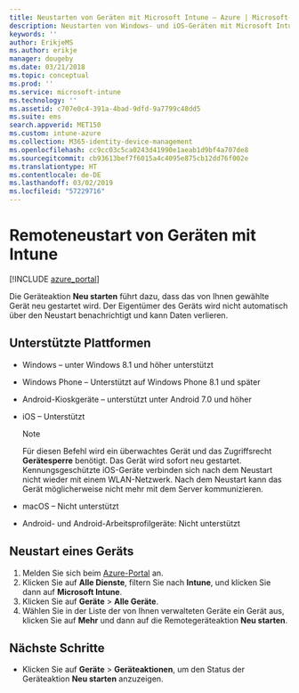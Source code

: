 ```yaml
---
title: Neustarten von Geräten mit Microsoft Intune – Azure | Microsoft-Dokumentation
description: Neustarten von Windows- und iOS-Geräten mit Microsoft Intune im Azure-Portal mithilfe der Remoteaktion „Neu starten“.
keywords: ''
author: ErikjeMS
ms.author: erikje
manager: dougeby
ms.date: 03/21/2018
ms.topic: conceptual
ms.prod: ''
ms.service: microsoft-intune
ms.technology: ''
ms.assetid: c707e0c4-391a-4bad-9dfd-9a7799c48dd5
ms.suite: ems
search.appverid: MET150
ms.custom: intune-azure
ms.collection: M365-identity-device-management
ms.openlocfilehash: cc9cc03c5ca0243d41990e1aeab1d9bf4a707de8
ms.sourcegitcommit: cb93613bef7f6015a4c4095e875cb12dd76f002e
ms.translationtype: HT
ms.contentlocale: de-DE
ms.lasthandoff: 03/02/2019
ms.locfileid: "57229716"
---
```

# <a name="remotely-restart-devices-with-intune"></a>Remoteneustart von Geräten mit Intune


[!INCLUDE [azure_portal](./includes/azure_portal.md)]

Die Geräteaktion **Neu starten** führt dazu, dass das von Ihnen gewählte Gerät neu gestartet wird. Der Eigentümer des Geräts wird nicht automatisch über den Neustart benachrichtigt und kann Daten verlieren.

## <a name="supported-platforms"></a>Unterstützte Plattformen

- Windows – unter Windows 8.1 und höher unterstützt
- Windows Phone – Unterstützt auf Windows Phone 8.1 und später
- Android-Kioskgeräte – unterstützt unter Android 7.0 und höher
- iOS – Unterstützt

    > [!Note]  
    > Für diesen Befehl wird ein überwachtes Gerät und das Zugriffsrecht **Gerätesperre** benötigt. Das Gerät wird sofort neu gestartet. Kennungsgeschützte iOS-Geräte verbinden sich nach dem Neustart nicht wieder mit einem WLAN-Netzwerk. Nach dem Neustart kann das Gerät möglicherweise nicht mehr mit dem Server kommunizieren.
- macOS – Nicht unterstützt
- Android- und Android-Arbeitsprofilgeräte: Nicht unterstützt

## <a name="restart-a-device"></a>Neustart eines Geräts

1. Melden Sie sich beim [Azure-Portal](https://portal.azure.com) an.
2. Klicken Sie auf **Alle Dienste**, filtern Sie nach **Intune**, und klicken Sie dann auf **Microsoft Intune**.
3. Klicken Sie auf **Geräte** > **Alle Geräte**.
4. Wählen Sie in der Liste der von Ihnen verwalteten Geräte ein Gerät aus, klicken Sie auf **Mehr** und dann auf die Remotegeräteaktion **Neu starten**.

## <a name="next-steps"></a>Nächste Schritte

- Klicken Sie auf **Geräte** > **Geräteaktionen**, um den Status der Geräteaktion **Neu starten** anzuzeigen.
